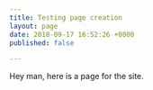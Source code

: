 ```yaml
---
title: Testing page creation
layout: page
date: 2018-09-17 16:52:26 +0000
published: false

---
```

Hey man, here is a page for the site.